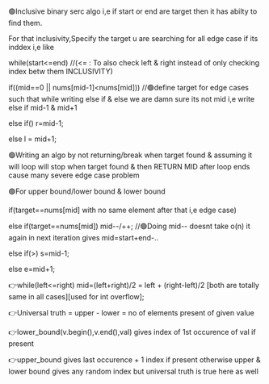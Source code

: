 🟢Inclusive binary serc algo i,e if start or end are target then it has abilty to find them. 

For that inclusivity,Specify the target u are searching for all edge case if its inddex i,e like 

while(start<=end) //(<= : To also check left & right instead of only checking index betw them INCLUSIVITY)

if((mid==0 || nums[mid-1]<nums[mid]))   //🟢define target for edge cases such that while writing else if & else we are damn sure its not mid i,e write else if mid-1 & mid+1


else if() r=mid-1;  

else l = mid+1;


🟢Writing an algo by not returning/break when target found & assuming it will loop will stop when target found & then RETURN MID after loop ends cause many severe edge case problem

🟢For upper bound/lower bound & lower bound 

if(target==nums[mid] with no same element after that i,e edge case) 

else if(target==nums[mid]) mid--/++;  //🟢Doing mid-- doesnt take o(n) it again in next iteration gives mid=start+end-.. 

else if(>) s=mid-1;

else e=mid+1;

👉while(left<=right) mid=(left+right)/2  =  left + (right-left)/2 [both are totally same in all cases][used for int overflow];


👉Universal truth = upper - lower = no of elements present of given value

👉lower_bound(v.begin(),v.end(),val) gives index of 1st occurence of val if present

👉upper_bound gives last occurence + 1 index if present otherwise upper & lower bound gives any random index but universal truth is true here as well
